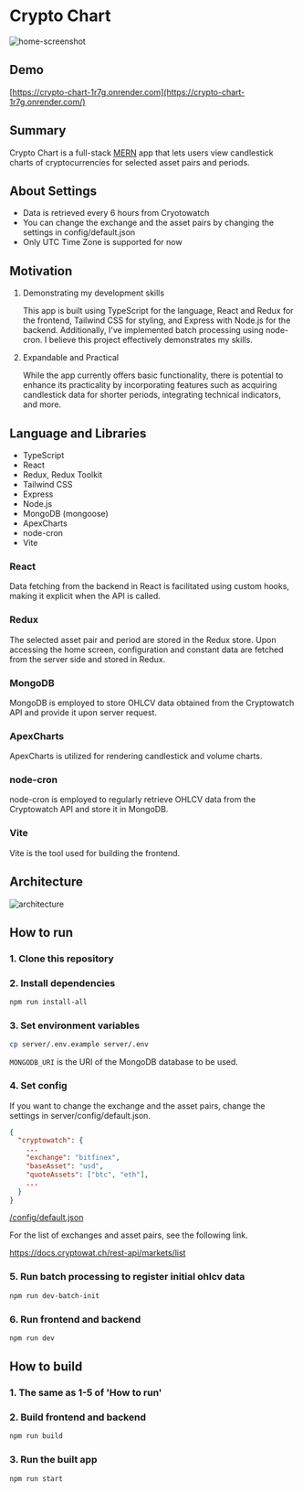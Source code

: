 # Crypto Chart
![home-screenshot](https://github.com/masakifukunishi/crypto-chart/assets/42294938/ab5fb783-fff8-48fd-a4fd-a5257421486d)

## Demo
[https://crypto-chart-1r7g.onrender.com](https://crypto-chart-1r7g.onrender.com/)

## Summary
Crypto Chart is a full-stack [MERN](https://www.geeksforgeeks.org/mern-stack/) app that lets users view candlestick charts of cryptocurrencies for selected asset pairs and periods.

## About Settings
- Data is retrieved every 6 hours from Cryotowatch
- You can change the exchange and the asset pairs by changing the settings in config/default.json
- Only UTC Time Zone is supported for now

## Motivation
1. Demonstrating my development skills

      This app is built using TypeScript for the language, React and Redux for the frontend, Tailwind CSS for styling, and Express with Node.js for the backend. Additionally, I've implemented batch processing using node-cron. I believe this project effectively demonstrates my skills.

2. Expandable and Practical

      While the app currently offers basic functionality, there is potential to enhance its practicality by incorporating features such as acquiring candlestick data for shorter periods, integrating technical indicators, and more.

## Language and Libraries
- TypeScript
- React
- Redux, Redux Toolkit
- Tailwind CSS
- Express
- Node.js
- MongoDB (mongoose)
- ApexCharts
- node-cron
- Vite

### React
Data fetching from the backend in React is facilitated using custom hooks, making it explicit when the API is called.

### Redux
The selected asset pair and period are stored in the Redux store. Upon accessing the home screen, configuration and constant data are fetched from the server side and stored in Redux.

### MongoDB
MongoDB is employed to store OHLCV data obtained from the Cryptowatch API and provide it upon server request.

### ApexCharts
ApexCharts is utilized for rendering candlestick and volume charts.

### node-cron
node-cron is employed to regularly retrieve OHLCV data from the Cryptowatch API and store it in MongoDB.

### Vite
Vite is the tool used for building the frontend.

## Architecture
![architecture](https://github.com/masakifukunishi/crypto-chart/assets/42294938/5391630f-3900-4632-a773-34629eab91f2)

## How to run
### 1. Clone this repository
   
### 2. Install dependencies
```bash
npm run install-all
```

### 3. Set environment variables
```bash
cp server/.env.example server/.env
```
`MONGODB_URI` is the URI of the MongoDB database to be used.

### 4. Set config
If you want to change the exchange and the asset pairs, change the settings in server/config/default.json.

```json
{
  "cryptowatch": {
    ...
    "exchange": "bitfinex",
    "baseAsset": "usd",
    "quoteAssets": ["btc", "eth"],
    ...
  }
}
```
[/config/default.json](/config/default.json)

For the list of exchanges and asset pairs, see the following link.

https://docs.cryptowat.ch/rest-api/markets/list

### 5. Run batch processing to register initial ohlcv data
```bash
npm run dev-batch-init
```

### 6. Run frontend and backend
```bash
npm run dev
```

## How to build
### 1. The same as 1-5 of 'How to run'

### 2. Build frontend and backend
```bash
npm run build
```

### 3. Run the built app
```bash
npm run start
```
